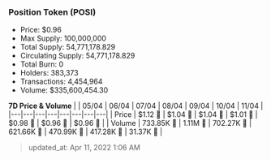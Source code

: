 
  ### Position Token (POSI)
  - Price: $0.96
  - Max Supply: 100,000,000
  - Total Supply: 54,771,178.829
  - Circulating Supply: 54,771,178.829
  - Total Burn: 0
  - Holders: 383,373
  - Transactions: 4,454,964
  - Volume: $335,600,454.30

  **7D Price & Volume**
  | | 05&#x2F;04 | 06&#x2F;04 | 07&#x2F;04 | 08&#x2F;04 | 09&#x2F;04 | 10&#x2F;04 | 11&#x2F;04 |
  |---|---|---|---|---|---|---|---|
  | Price | $1.12 🔻 | $1.04 🔻 | $1.04 🔻 | $1.01 🔻 | $0.98 🔻 | $0.96 🔻 | $0.96 🔻 |
  | Volume | 733.85K 🔻 | 1.11M 🚀 | 702.27K 🔻 | 621.66K 🔻 | 470.99K 🔻 | 417.28K 🔻 | 31.37K 🔻 |

  > updated_at: Apr 11, 2022 1:06 AM
